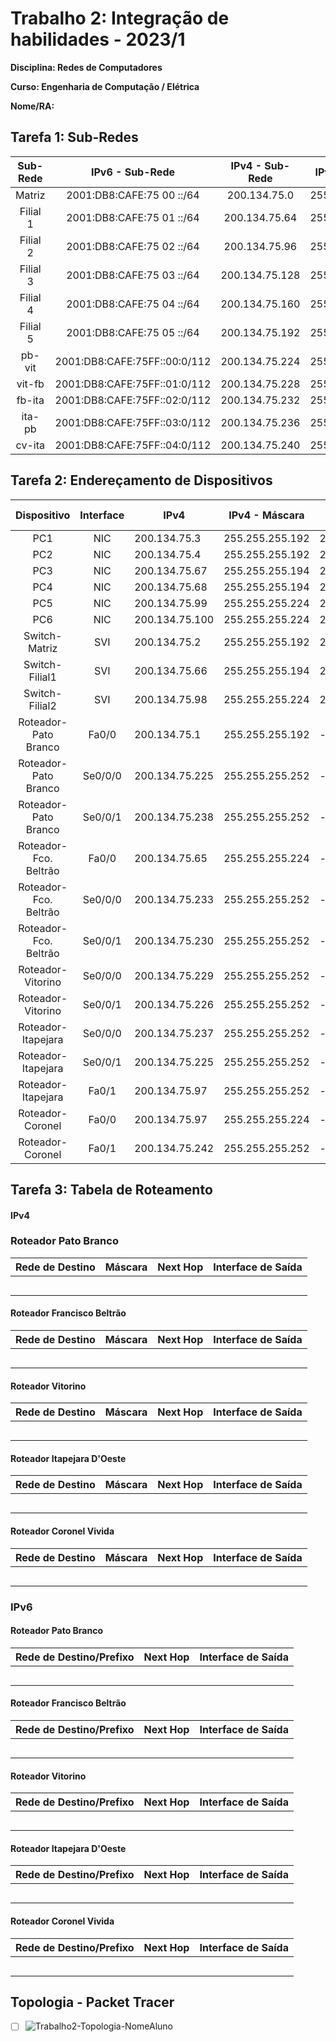 # Trabalho 2: Integração de habilidades - 2023/1
**Disciplina: Redes de Computadores**

**Curso: Engenharia de Computação / Elétrica**

**Nome/RA:**


## Tarefa 1:  Sub-Redes
| Sub- Rede |             IPv6 - Sub-Rede            |  IPv4 - Sub-Rede  |  IPv4 - Máscara   | IPv4 - Broadcast  |    
|:---------:|:--------------------------------------:|:-----------------:|:-----------------:|:-----------------:|
| Matriz    | 2001:DB8:CAFE:75 00 ::/64 | 200.134.75.0   | 255.255.255.**192** | 200.134.75.63  |
| Filial 1  | 2001:DB8:CAFE:75 01 ::/64 | 200.134.75.64  | 255.255.255.*224* | 200.134.75.95  |
| Filial 2  | 2001:DB8:CAFE:75 02 ::/64 | 200.134.75.96  | 255.255.255.*224* | 200.134.75.127 |
| Filial 3  | 2001:DB8:CAFE:75 03 ::/64 | 200.134.75.128 | 255.255.255.*224* | 200.134.75.159 |
| Filial 4  | 2001:DB8:CAFE:75 04 ::/64 | 200.134.75.160 | 255.255.255.*224* | 200.134.75.192 |
| Filial 5  | 2001:DB8:CAFE:75 05 ::/64 | 200.134.75.192 | 255.255.255.*224* | 200.134.75.223 |
| pb-vit    | 2001:DB8:CAFE:75FF::00:0/112 | 200.134.75.224 | 255.255.255.252 | 200.134.75.227 |
| vit-fb    | 2001:DB8:CAFE:75FF::01:0/112 | 200.134.75.228 | 255.255.255.252 | 200.134.75.231 |
| fb-ita    | 2001:DB8:CAFE:75FF::02:0/112 | 200.134.75.232 | 255.255.255.252 | 200.134.75.235 |
| ita-pb    | 2001:DB8:CAFE:75FF::03:0/112 | 200.134.75.236 | 255.255.255.252 | 200.134.75.239 |
| cv-ita    | 2001:DB8:CAFE:75FF::04:0/112  | 200.134.75.240 | 255.255.255.252 | 200.134.75.243 |


## Tarefa 2: Endereçamento de Dispositivos
| Dispositivo           |Interface|      IPv4     |  IPv4 - Máscara |IPv4 - Gateway|      IPv6/Prefixo (GUA)     | IPv6 (LLA) |IPv6-Gateway|
|:-----------------------:|:---------:|---------------|-----------------|--------------|-----------------------------|------------|---------|
| PC1                   | NIC     | 200.134.75.3   | 255.255.255.192 | 200.134.75.1  | 2001:DB8:CAFE:7500::03/64    |   EUI-64   | FE80::1 |
| PC2                   | NIC     | 200.134.75.4   | 255.255.255.192 | 200.134.75.1  | 2001:DB8:CAFE:7500::04/64    |   EUI-64   | FE80::1 |
| PC3                   | NIC     | 200.134.75.67  | 255.255.255.194 | 200.134.75.65 | 2001:DB8:CAFE:7501::03/64    |   EUI-64   | FE80::1 |
| PC4                   | NIC     | 200.134.75.68  | 255.255.255.194 | 200.134.75.65 | 2001:DB8:CAFE:7501::04/64    |   EUI-64   | FE80::1 |
| PC5                   | NIC     | 200.134.75.99  | 255.255.255.224 | 200.134.75.97 | 2001:DB8:CAFE:7502::03/64    |   EUI-64   | FE80::1 |
| PC6                   | NIC     | 200.134.75.100 | 255.255.255.224 | 200.134.75.97 | 2001:DB8:CAFE:7502::04/64    |   EUI-64   | FE80::1 |
| Switch-Matriz         | SVI     | 200.134.75.2   | 255.255.255.192 | 200.134.75.1  |            -               |     -      |    -    |
| Switch-Filial1        | SVI     | 200.134.75.66  | 255.255.255.194 | 200.134.75.65 |             -               |     -      |    -    |
| Switch-Filial2        | SVI     | 200.134.75.98  | 255.255.255.224 | 200.134.75.97 |             -               |     -      |    -    |
| Roteador-Pato Branco  | Fa0/0   | 200.134.75.1   | 255.255.255.192 |      -       | 2001:DB8:CAFE:7500::1/64    |   FE80::1  |    -    |
| Roteador-Pato Branco  | Se0/0/0 | 200.134.75.225 | 255.255.255.252 |      -       | 2001:DB8:CAFE:75FF::00:1/112 |   EUI-64   |    -    |
| Roteador-Pato Branco  | Se0/0/1 | 200.134.75.238 | 255.255.255.252 |      -       | 2001:DB8:CAFE:75FF::03:2/112 |   EUI-64   |    -    |
| Roteador-Fco. Beltrão | Fa0/0   | 200.134.75.65  | 255.255.255.224 |      -       | 2001:DB8:CAFE:7500::1/64    |   FE80::1  |    -    |
| Roteador-Fco. Beltrão | Se0/0/0 | 200.134.75.233 | 255.255.255.252 |      -       | 2001:DB8:CAFE:75FF::02:01/112 |   EUI-64   |    -    |
| Roteador-Fco. Beltrão | Se0/0/1 | 200.134.75.230 | 255.255.255.252 |      -       | 2001:DB8:CAFE:75FF::01:02/112 |   EUI-64   |    -    | 
| Roteador-Vitorino     | Se0/0/0 | 200.134.75.229 | 255.255.255.252 |      -       | 2001:DB8:CAFE:75FF::01:01/112 |   EUI-64   |    -    | 
| Roteador-Vitorino     | Se0/0/1 | 200.134.75.226 | 255.255.255.252 |      -       | 2001:DB8:CAFE:75FF::00:02/112 |   EUI-64   |    -    | 
| Roteador-Itapejara    | Se0/0/0 | 200.134.75.237 | 255.255.255.252 |      -       | 2001:DB8:CAFE:75FF::03:01/112 |   EUI-64   |    -    | 
| Roteador-Itapejara    | Se0/0/1 | 200.134.75.225 | 255.255.255.252 |      -       | 2001:DB8:CAFE:75FF::02:02/112 |   EUI-64   |    -    | 
| Roteador-Itapejara    | Fa0/1   | 200.134.75.97 | 255.255.255.252 |      -       | 2001:DB8:CAFE:75FF::04:01/112 |   EUI-64   |    -    | 
| Roteador-Coronel      | Fa0/0   | 200.134.75.97  | 255.255.255.224 |      -       | 2001:DB8:CAFE:7502::02/64    |   FE80::1  |    -    |
| Roteador-Coronel      | Fa0/1   | 200.134.75.242 | 255.255.255.252 |      -       | 2001:DB8:CAFE:75FF::04:02/112 |   EUI-64   |    -    | 



## Tarefa 3: Tabela de Roteamento
#### IPv4

### Roteador Pato Branco
|  Rede de Destino  |     Máscara     |     Next Hop      | Interface de Saída |
|-------------------|-----------------|-------------------|--------------------|
|                   |                 |                   |                    | 
|                   |                 |                   |                    | 
|                   |                 |                   |                    | 
|                   |                 |                   |                    | 
|                   |                 |                   |                    | 


#### Roteador Francisco Beltrão
|  Rede de Destino  |     Máscara     |     Next Hop      | Interface de Saída |
|-------------------|-----------------|-------------------|--------------------|
|                   |                 |                   |                    | 
|                   |                 |                   |                    | 
|                   |                 |                   |                    | 
|                   |                 |                   |                    | 
|                   |                 |                   |                    | 

#### Roteador Vitorino
|  Rede de Destino  |     Máscara     |     Next Hop      | Interface de Saída |
|-------------------|-----------------|-------------------|--------------------|
|                   |                 |                   |                    | 
|                   |                 |                   |                    | 
|                   |                 |                   |                    | 
|                   |                 |                   |                    | 
|                   |                 |                   |                    | 

#### Roteador Itapejara D'Oeste
|  Rede de Destino  |     Máscara     |     Next Hop      | Interface de Saída |
|-------------------|-----------------|-------------------|--------------------|
|                   |                 |                   |                    | 
|                   |                 |                   |                    | 
|                   |                 |                   |                    | 
|                   |                 |                   |                    | 
|                   |                 |                   |                    | 

#### Roteador Coronel Vivida
|  Rede de Destino  |     Máscara     |     Next Hop      | Interface de Saída |
|-------------------|-----------------|-------------------|--------------------|
|                   |                 |                   |                    | 
|                   |                 |                   |                    | 
|                   |                 |                   |                    | 
|                   |                 |                   |                    | 
|                   |                 |                   |                    | 


### IPv6
#### Roteador Pato Branco
| Rede de Destino/Prefixo      | Next Hop                     | Interface de Saída |
|------------------------------|------------------------------|--------------------|
|                              |                              |                    |
|                              |                              |                    |
|                              |                              |                    |
|                              |                              |                    |
|                              |                              |                    |
      
      
#### Roteador Francisco Beltrão
| Rede de Destino/Prefixo      | Next Hop                     | Interface de Saída |
|------------------------------|------------------------------|--------------------|
|                              |                              |                    |
|                              |                              |                    |
|                              |                              |                    |
|                              |                              |                    |
|                              |                              |                    |
      
#### Roteador Vitorino
| Rede de Destino/Prefixo      | Next Hop                     | Interface de Saída |
|------------------------------|------------------------------|--------------------|
|                              |                              |                    |
|                              |                              |                    |
|                              |                              |                    |
|                              |                              |                    |
|                              |                              |                    |
      
#### Roteador Itapejara D'Oeste
| Rede de Destino/Prefixo      | Next Hop                     | Interface de Saída |
|------------------------------|------------------------------|--------------------|
|                              |                              |                    |
|                              |                              |                    |
|                              |                              |                    |
|                              |                              |                    |
|                              |                              |                    |
      
#### Roteador Coronel Vivida
| Rede de Destino/Prefixo      | Next Hop                     | Interface de Saída |
|------------------------------|------------------------------|--------------------|
|                              |                              |                    |
|                              |                              |                    |
|                              |                              |                    |
|                              |                              |                    |
|                              |                              |                    |

## Topologia - Packet Tracer
- [ ] ![Trabalho2-Topologia-NomeAluno](trabalho2-20222-topologia-NomeAluno.pkt)

